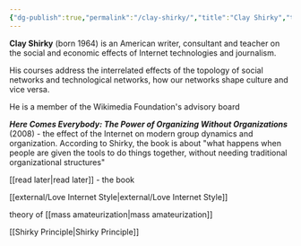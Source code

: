 ```yaml
---
{"dg-publish":true,"permalink":"/clay-shirky/","title":"Clay Shirky","tags":["person","computer","internetculture","social","writer"],"created":"2023-05-13","updated":""}
---
```



**Clay Shirky** (born 1964) is an American writer, consultant and teacher on the social and economic effects of Internet technologies and journalism. 

His courses address the interrelated effects of the topology of social networks and technological networks, how our networks shape culture and vice versa. 

He is a member of the Wikimedia Foundation's advisory board

_**Here Comes Everybody: The Power of Organizing Without Organizations**_ (2008) - the effect of the Internet on modern group dynamics and organization. According to Shirky, the book is about "what happens when people are given the tools to do things together, without needing traditional organizational structures"

[[read later\|read later]] - the book

[[external/Love Internet Style\|external/Love Internet Style]] 

theory of [[mass amateurization\|mass amateurization]]


[[Shirky Principle\|Shirky Principle]]